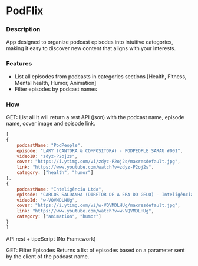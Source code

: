 # PodFlix
### Description
App designed to organize podcast episodes into intuitive categories, making it easy to discover new content that aligns with your interests.

### Features
- List all episodes from podcasts in categories sections
  [Health, Fitness, Mental health, Humor, Animation]
- Filter episodes by podcast names

### How
GET: List all
It will return a rest API (json) with the podcast name, episode name, cover image and episode link.

```js
[
{
    podcastName: "PodPeople",
    episode: "LARY (CANTORA & COMPOSITORA) - PODPEOPLE SARAU #001",
    videoID: "zdyz-P2oj2s",
    cover: "https://i.ytimg.com/vi/zdyz-P2oj2s/maxresdefault.jpg",
    link: "https://www.youtube.com/watch?v=zdyz-P2oj2s",
    category: ["health", "humor"]
},
{
    podcastName: "Inteligência Ltda",
    episode: "CARLOS SALDANHA (DIRETOR DE A ERA DO GELO) - Inteligência Ltda. Podcast #1469",
    videoId: "w-VQVMDLHUg",
    cover: "https://i.ytimg.com/vi/w-VQVMDLHUg/maxresdefault.jpg",
    link: "https://www.youtube.com/watch?v=w-VQVMDLHUg",
    category: ["animation", "humor"]
}
]
```

API rest + tipeScript (No Framework)

GET: Filter Episodes
Returns a list of episodes based on a parameter sent by the client of the podcast name.
